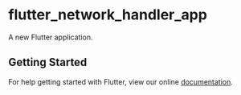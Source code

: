 # flutter_network_handler_app

A new Flutter application.

## Getting Started

For help getting started with Flutter, view our online
[documentation](https://flutter.io/).
